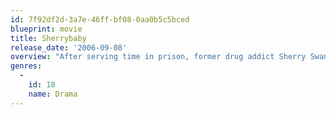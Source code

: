 ```yaml
---
id: 7f92df2d-3a7e-46ff-bf08-0aa0b5c5bced
blueprint: movie
title: Sherrybaby
release_date: '2006-09-08'
overview: "After serving time in prison, former drug addict Sherry Swanson returns home to reclaim her young daughter from family members who have been raising the child. Sherry's family, especially her sister-in-law, doubt Sherry's ability to be a good mother, and Sherry finds her resolve to stay clean slowly weakening."
genres:
  -
    id: 18
    name: Drama
---
```

